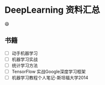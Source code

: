 # DeepLearning 资料汇总
😄
## 书籍
- [ ] 动手机器学习
- [ ] 机器学习实战
- [ ] 统计学习方法
- [ ] TensorFlow 实战Google深度学习框架
- [ ] 机器学习教程个人笔记-斯坦福大学2014